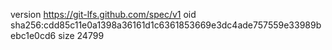 version https://git-lfs.github.com/spec/v1
oid sha256:cdd85c11e0a1398a36161d1c6361853669e3dc4ade757559e33989bebc1e0cd6
size 24799

